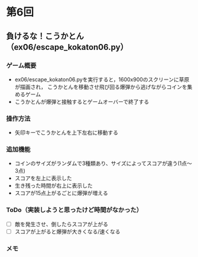 # 第6回
## 負けるな！こうかとん（ex06/escape_kokaton06.py）
### ゲーム概要
- ex06/escape_kokaton06.pyを実行すると，1600x900のスクリーンに草原が描画され，
こうかとんを移動させ飛び回る爆弾から逃げながらコインを集めるゲーム
- こうかとんが爆弾と接触するとゲームオーバーで終了する
### 操作方法
- 矢印キーでこうかとんを上下左右に移動する
### 追加機能
- コインのサイズがランダムで3種類あり、サイズによってスコアが違う(1点～3点)
- スコアを左上に表示した
- 生き残った時間が右上に表示した
- スコアが15点上がるごとに爆弾が増える
### ToDo（実装しようと思ったけど時間がなかった）
- [ ] 敵を発生させ、倒したらスコアが上がる
- [ ] スコアが上がると爆弾が大きくなる/速くなる
### メモ